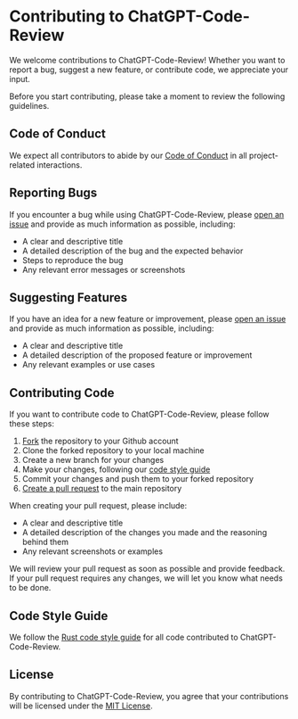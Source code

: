 # Contributing to ChatGPT-Code-Review

We welcome contributions to ChatGPT-Code-Review! Whether you want to report a bug, suggest a new feature, or contribute code, we appreciate your input.

Before you start contributing, please take a moment to review the following guidelines.

## Code of Conduct

We expect all contributors to abide by our [Code of Conduct](CODE_OF_CONDUCT.md) in all project-related interactions.

## Reporting Bugs

If you encounter a bug while using ChatGPT-Code-Review, please [open an issue](https://github.com/<username>/<repository>/issues/new) and provide as much information as possible, including:

- A clear and descriptive title
- A detailed description of the bug and the expected behavior
- Steps to reproduce the bug
- Any relevant error messages or screenshots

## Suggesting Features

If you have an idea for a new feature or improvement, please [open an issue](https://github.com/<username>/<repository>/issues/new) and provide as much information as possible, including:

- A clear and descriptive title
- A detailed description of the proposed feature or improvement
- Any relevant examples or use cases

## Contributing Code

If you want to contribute code to ChatGPT-Code-Review, please follow these steps:

1. [Fork](https://docs.github.com/en/get-started/quickstart/fork-a-repo) the repository to your Github account
2. Clone the forked repository to your local machine
3. Create a new branch for your changes
4. Make your changes, following our [code style guide](CODE_STYLE_GUIDE.md)
5. Commit your changes and push them to your forked repository
6. [Create a pull request](https://docs.github.com/en/github/collaborating-with-pull-requests/creating-a-pull-request) to the main repository

When creating your pull request, please include:

- A clear and descriptive title
- A detailed description of the changes you made and the reasoning behind them
- Any relevant screenshots or examples

We will review your pull request as soon as possible and provide feedback. If your pull request requires any changes, we will let you know what needs to be done. 

## Code Style Guide

We follow the [Rust code style guide](https://doc.rust-lang.org/1.0.0/style/README.html) for all code contributed to ChatGPT-Code-Review.

## License

By contributing to ChatGPT-Code-Review, you agree that your contributions will be licensed under the [MIT License](LICENSE).
